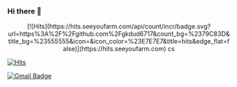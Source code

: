 ### Hi there 👋

<!--
**gkdud6717/gkdud6717** is a ✨ _special_ ✨ repository because its `README.md` (this file) appears on your GitHub profile.

Here are some ideas to get you started:

- 🔭 I’m currently working on ...
- 🌱 I’m currently learning ...
- 👯 I’m looking to collaborate on ...
- 🤔 I’m looking for help with ...
- 💬 Ask me about ...
- 📫 How to reach me: ...
- 😄 Pronouns: ...
- ⚡ Fun fact: ...
-->

 <div align=center>
  [![Hits](https://hits.seeyoufarm.com/api/count/incr/badge.svg?url=https%3A%2F%2Fgithub.com%2Fgkdud6717&count_bg=%2379C83D&title_bg=%23555555&icon=&icon_color=%23E7E7E7&title=hits&edge_flat=false)](https://hits.seeyoufarm.com)
cs
</div>

[![Hits](https://hits.seeyoufarm.com/api/count/incr/badge.svg?url=https%3A%2F%2Fgithub.com%2Fgjbae1212%2Fhit-counter&count_bg=%23F7EDA1&title_bg=%23555555&icon=wechat.svg&icon_color=%23E7E7E7&title=hits&edge_flat=false)](https://hits.seeyoufarm.com)

 [![Gmail Badge](https://img.shields.io/badge/Gmail-d14836?style=flat-square&logo=Gmail&logoColor=white&link=mailto:gkdud9716@gmail.com)](mailto:gkdud9716@gmail.com)
	
